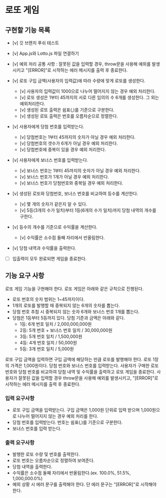 # 로또 게임

## 구현할 기능 목록

- [v] 깃 브랜치 푸쉬 테스트
- [v] App.js와 Lotto.js 파일 연결하기

- [v] 예외 처리 공통 사항 : 잘못된 값을 입력할 경우, throw문을 사용해 예외를 발생시키고 "[ERROR]"로 시작하는 에러 메시지를 출력 후 종료한다.

- [v] 로또 구입 금액(사용자의 입력값)에 따라 수량에 맞게 로또를 생성한다.
  - [v] 사용자의 입력값이 1000으로 나누어 떨어지지 않는 경우 예외 처리한다.
  - [v] 로또 생성은 1부터 45까지의 서로 다른 임의의 수 6개를 생성한다. 그 외는 예외처리한다.
  - [v] 생성된 로또 출력은 쉼표(,)를 기준으로 구분한다.
  - [v] 생성된 로또 출력은 번호를 오름차순으로 정렬한다.

- [v] 사용자에게 당첨 번호를 입력받는다.
  - [v] 당첨번호는 1부터 45까지의 숫자가 아닐 경우 예외 처리한다.
  - [v] 당첨번호의 갯수가 6개가 아닐 경우 예외 처리한다.
  - [v] 당첨번호에 중복이 있을 경우 예외 처리한다.

- [v] 사용자에게 보너스 번호를 입력받는다.
  - [v] 보너스 번호는 1부터 45까지의 숫자가 아닐 경우 예외 처리한다.
  - [v] 보너스 번호가 1개가 아닐 경우 예외 처리한다.
  - [v] 보너스 번호가 당첨번호와 중복일 경우 예외 처리한다.

- [v] 생성된 로또와 당첨번호, 보너스 번호를 비교하여 등수를 계산한다.
  - [v] 몇 개의 숫자가 같은지 알 수 있다.
  - [v] 5등(3개의 수가 일치)부터 1등(6개의 수가 일치)까지 당첨 내역의 개수를 구한다.

- [v] 등수의 개수를 기준으로 수익률을 계산한다.
  - [v] 수익률은 소수점 둘째 자리에서 반올림한다.

- [v] 당첨 내역과 수익률을 출력한다.
- [ ] 입출력이 모두 완료되면 게임을 종료한다. 

## 기능 요구 사항
로또 게임 기능을 구현해야 한다.
로또 게임은 아래와 같은 규칙으로 진행된다.

- 로또 번호의 숫자 범위는 1~45까지이다.
- 1개의 로또를 발행할 때 중복되지 않는 6개의 숫자를 뽑는다.
- 당첨 번호 추첨 시 중복되지 않는 숫자 6개와 보너스 번호 1개를 뽑는다.
- 당첨은 1등부터 5등까지 있다. 당첨 기준과 금액은 아래와 같다.
  - 1등: 6개 번호 일치 / 2,000,000,000원
  - 2등: 5개 번호 + 보너스 번호 일치 /  30,000,000원
  - 3등: 5개 번호 일치 / 1,500,000원
  - 4등: 4개 번호 일치 / 50,000원
  - 5등: 3개 번호 일치 / 5,000원

로또 구입 금액을 입력하면 구입 금액에 해당하는 만큼 로또를 발행해야 한다.
로또 1장의 가격은 1,000원이다.
당첨 번호와 보너스 번호를 입력받는다.
사용자가 구매한 로또 번호와 당첨 번호를 비교하여 당첨 내역 및 수익률을 출력하고 로또 게임을 종료한다.
사용자가 잘못된 값을 입력할 경우 throw문을 사용해 예외를 발생시키고, "[ERROR]"로 시작하는
에러 메시지를 출력 후 종료한다.

### 입력 요구사항

- 로또 구입 금액을 입력받는다. 구입 금액은 1,000원 단위로 입력 받으며 1,000원으로 나누어 떨어지지 않는 경우 예외 처리를 한다.
- 당첨 번호를 입력받는다. 번호는 쉼표(,)를 기준으로 구분한다.
- 보너스 번호를 입력 받는다.

### 출력 요구사항

- 발행한 로또 수량 및 번호를 출력한다.
- 로또 번호는 오름차순으로 정렬하여 보여준다.
- 당첨 내역을 출력한다.
- 수익률은 소수점 둘째 자리에서 반올림한다.(ex. 100.0%, 51.5%, 1,000,000.0%)
- 예외 상황 시 에러 문구를 출력해야 한다. 단 에러 문구는 "[ERROR]"로 시작해야 한다.

